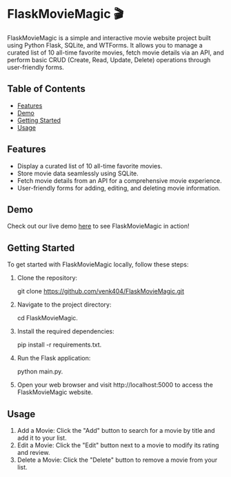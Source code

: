 # FlaskMovieMagic 🎬

FlaskMovieMagic is a simple and interactive movie website project built using Python Flask, SQLite, and WTForms. It allows you to manage a curated list of 10 all-time favorite movies, fetch movie details via an API, and perform basic CRUD (Create, Read, Update, Delete) operations through user-friendly forms.

## Table of Contents

- [Features](#features)
- [Demo](#demo)
- [Getting Started](#getting-started)
- [Usage](#usage)


## Features

- Display a curated list of 10 all-time favorite movies.
- Store movie data seamlessly using SQLite.
- Fetch movie details from an API for a comprehensive movie experience.
- User-friendly forms for adding, editing, and deleting movie information.

## Demo

Check out our live demo [here](https://twitter.com/i/status/1702353519565512915) to see FlaskMovieMagic in action!

## Getting Started

To get started with FlaskMovieMagic locally, follow these steps:

1. Clone the repository:

   git clone https://github.com/venk404/FlaskMovieMagic.git

2. Navigate to the project directory:
   
   cd FlaskMovieMagic.

3. Install the required dependencies:

   pip install -r requirements.txt.

4. Run the Flask application:
   
   python main.py.

5. Open your web browser and visit http://localhost:5000 to access the FlaskMovieMagic website.

## Usage
1. Add a Movie: Click the "Add" button to search for a movie by title and add it to your list.
2. Edit a Movie: Click the "Edit" button next to a movie to modify its rating and review.
3. Delete a Movie: Click the "Delete" button to remove a movie from your list.


